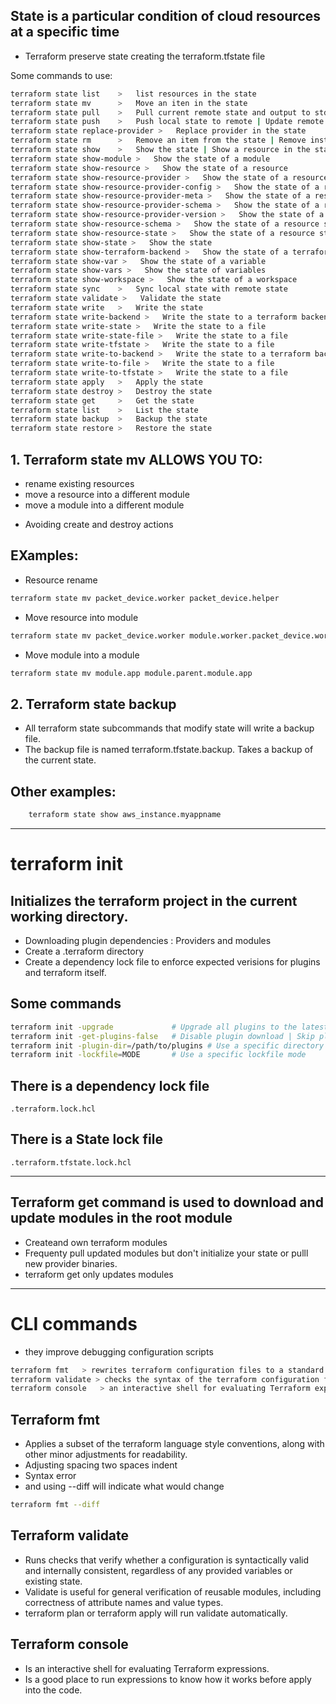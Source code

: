 ## State is a particular condition of cloud resources at a specific time
- Terraform preserve state creating the terraform.tfstate file

Some commands to use:
```bash
terraform state list    >   list resources in the state
terraform state mv      >   Move an iten in the state
terraform state pull    >   Pull current remote state and output to stdout
terraform state push    >   Push local state to remote | Update remote state from local state
terraform state replace-provider >   Replace provider in the state
terraform state rm      >   Remove an item from the state | Remove instances from the state
terraform state show    >   Show the state | Show a resource in the state   
terraform state show-module >   Show the state of a module
terraform state show-resource >   Show the state of a resource
terraform state show-resource-provider >   Show the state of a resource provider
terraform state show-resource-provider-config >   Show the state of a resource provider config
terraform state show-resource-provider-meta >   Show the state of a resource provider meta
terraform state show-resource-provider-schema >   Show the state of a resource provider schema
terraform state show-resource-provider-version >   Show the state of a resource provider version
terraform state show-resource-schema >   Show the state of a resource schema
terraform state show-resource-state >   Show the state of a resource state
terraform state show-state >   Show the state
terraform state show-terraform-backend >   Show the state of a terraform backend
terraform state show-var >   Show the state of a variable
terraform state show-vars >   Show the state of variables
terraform state show-workspace >   Show the state of a workspace
terraform state sync    >   Sync local state with remote state
terraform state validate >   Validate the state
terraform state write   >   Write the state
terraform state write-backend >   Write the state to a terraform backend
terraform state write-state >   Write the state to a file
terraform state write-state-file >   Write the state to a file
terraform state write-tfstate >   Write the state to a file
terraform state write-to-backend >   Write the state to a terraform backend
terraform state write-to-file >   Write the state to a file
terraform state write-to-tfstate >   Write the state to a file
terraform state apply   >   Apply the state
terraform state destroy >   Destroy the state
terraform state get     >   Get the state
terraform state list    >   List the state
terraform state backup  >   Backup the state
terraform state restore >   Restore the state
```

## 1. Terraform state mv ALLOWS YOU TO:
- rename existing resources
- move a resource into a different module
- move a module into a different module
* Avoiding create and destroy actions

## EXamples: 
- Resource rename
```bash
terraform state mv packet_device.worker packet_device.helper
```
- Move resource into module
```bash
terraform state mv packet_device.worker module.worker.packet_device.worker
```
- Move module into a module
```bash
terraform state mv module.app module.parent.module.app
```
## 2. Terraform state backup
- All terraform state subcommands that modify state will write a backup file.
- The backup file is named terraform.tfstate.backup. Takes a backup of the current state.

## Other examples:
```bash
    terraform state show aws_instance.myappname
```

---

# terraform init

## Initializes the terraform project in the current working directory.
- Downloading plugin dependencies : Providers and modules
- Create a .terraform directory
- Create a dependency lock file to enforce expected verisions for plugins and terraform itself.

## Some commands
```bash
terraform init -upgrade             # Upgrade all plugins to the latest version that complies with the configurations version constraint
terraform init -get-plugins-false   # Disable plugin download | Skip plugin installation
terraform init -plugin-dir=/path/to/plugins # Use a specific directory for plugins
terraform init -lockfile=MODE       # Use a specific lockfile mode

```
## There is a dependency lock file
```
.terraform.lock.hcl
```
## There is a State lock file
```
.terraform.tfstate.lock.hcl
```

---

## Terraform get command is used to download and update modules in the root module

- Createand own terraform modules
- Frequenty pull updated modules but don't initialize your state or pulll new provider binaries.
- terraform get only updates modules

---

# CLI commands
- they improve debugging configuration scripts
```bash
terraform fmt   > rewrites terraform configuration files to a standard format and style
terraform validate > checks the syntax of the terraform configuration file in a directory
terraform console   > an interactive shell for evaluating Terraform expressions
```

## Terraform fmt
- Applies a subset of the terraform language style conventions, along with other minor adjustments for readability.
- Adjusting spacing two spaces indent
- Syntax error
- and using --diff will indicate what would change
```bash
terraform fmt --diff
```
## Terraform validate
- Runs checks that verify whether a configuration is syntactically valid and internally consistent, regardless of any provided variables or existing state.
- Validate is useful for general verification of reusable modules, including correctness of attribute names and value types.
- terraform plan or terraform apply will run validate automatically.

## Terraform console
- Is an interactive shell for evaluating Terraform expressions.
- Is a good place to run expressions to know how it works before apply into the code.